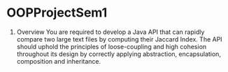 # OOPProjectSem1

1. Overview
You are required to develop a Java API that can rapidly compare two large text files by
computing their Jaccard Index. The API should uphold the principles of loose-coupling and
high cohesion throughout its design by correctly applying abstraction, encapsulation,
composition and inheritance.


